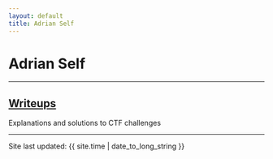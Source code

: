 ```yaml
---
layout: default
title: Adrian Self
---
```

# Adrian Self

---

## [Writeups](/writeups)
Explanations and solutions to CTF challenges


---

Site last updated: {{ site.time | date_to_long_string }}
